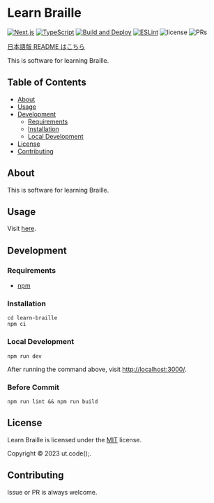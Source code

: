 # Learn Braille

[![Next.js](https://img.shields.io/badge/Next.js-000000.svg?logo=next.js)](https://github.com/vercel/next.js/)
[![TypeScript](https://img.shields.io/badge/TypeScript-007ACC.svg?logo=typescript&logoColor=white)](https://github.com/microsoft/TypeScript)
[![Build and Deploy](https://github.com/ut-code/learn-braille/actions/workflows/deploy.yml/badge.svg)](https://github.com/ut-code/learn-braille/actions/workflows/deploy.yml)
[![ESLint](https://github.com/ut-code/learn-braille/actions/workflows/eslint.yml/badge.svg)](https://github.com/ut-code/learn-braille/actions/workflows/eslint.yml)
![license](https://img.shields.io/badge/license-MIT-informational.svg)
![PRs](https://img.shields.io/badge/PRs-welcome-brightgreen.svg)

[日本語版 README はこちら](README.md)

This is software for learning Braille.

## Table of Contents

- [About](#about)
- [Usage](#usage)
- [Development](#development)
  - [Requirements](#requirements)
  - [Installation](#installation)
  - [Local Development](#local-development)
- [License](#license)
- [Contributing](#contributing)

## About

This is software for learning Braille.

## Usage

Visit [here](https://ut-code.github.io/learn-braille/).

## Development

### Requirements

- [npm](https://github.com/npm/cli)

### Installation

```shell
cd learn-braille
npm ci
```

### Local Development

```shell
npm run dev
```

After running the command above, visit [http://localhost:3000/](http://localhost:3000/).

### Before Commit

```shell
npm run lint && npm run build
```

## License

Learn Braille is licensed under the [MIT](https://opensource.org/licenses/MIT) license.

Copyright © 2023 ut.code();.

## Contributing

Issue or PR is always welcome.
